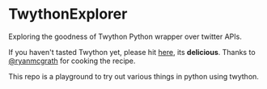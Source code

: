 # TwythonExplorer

Exploring the goodness of Twython Python wrapper over twitter APIs. 

If you haven't tasted Twython yet, please hit [here](https://github.com/Meghaditya/twython/tree/master/examples), its **delicious**. Thanks to [@ryanmcgrath](https://rymc.io/) for cooking the recipe.

This repo is a playground to try out various things in python using twython. 
